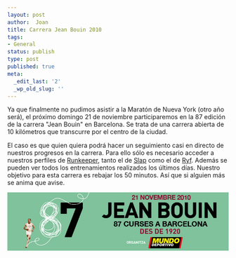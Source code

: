 ```yaml
---
layout: post
author:  Joan
title: Carrera Jean Bouin 2010
tags:
- General
status: publish
type: post
published: true
meta:
  _edit_last: '2'
  _wp_old_slug: ''
---
```

Ya que finalmente no pudimos asistir a la Maratón de Nueva York (otro año será), el próximo domingo 21 de noviembre participaremos en la 87 edición de la carrera "Jean Bouin" en Barcelona. Se trata de una carrera abierta de 10 kilómetros que transcurre por el centro de la ciudad.

El caso es que quien quiera podrá hacer un seguimiento casi en directo de nuestros progresos en la carrera. Para ello sólo es necesario acceder a nuestros perfiles de <a href="http://www.runkeeper.com">Runkeeper</a>, tanto el de <a href="http://runkeeper.com/user/ Joanrafel/profile">Slap</a> como el de <a href="http://runkeeper.com/user/Jaumeteruel/profile">Ryf</a>. Además se pueden ver todos los entrenamientos realizados los últimos días. Nuestro objetivo para esta carrera es rebajar los 50 minutos. Así que si alguien más se anima que avise.

<a href="http://www.jeanbouin.cat/"><img src="../images_posts/jean_bouin_10.jpg" alt="Jean Bouin 2010" /></a>
